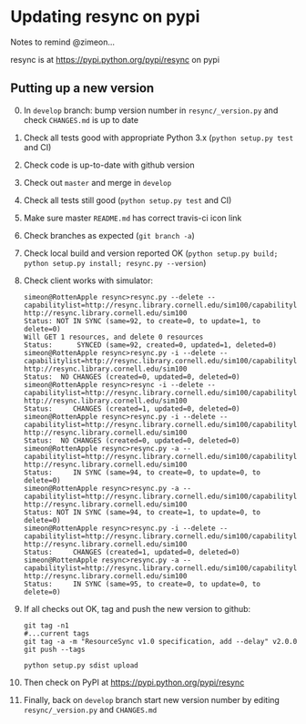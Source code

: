 # Updating resync on pypi

Notes to remind @zimeon...

resync is at <https://pypi.python.org/pypi/resync> on pypi

## Putting up a new version

0. In `develop` branch: bump version number in `resync/_version.py` and check `CHANGES.md` is up to date
1. Check all tests good with appropriate Python 3.x (`python setup.py test` and CI)
2. Check code is up-to-date with github version
3. Check out `master` and merge in `develop`
4. Check all tests still good (`python setup.py test` and CI)
5. Make sure master `README.md` has correct travis-ci icon link
6. Check branches as expected (`git branch -a`)
7. Check local build and version reported OK (`python setup.py build; python setup.py install; resync.py --version`)
8. Check client works with simulator:

   ```
   simeon@RottenApple resync>resync.py --delete --capabilitylist=http://resync.library.cornell.edu/sim100/capabilitylist.xml http://resync.library.cornell.edu/sim100
   Status: NOT IN SYNC (same=92, to create=0, to update=1, to delete=0)
   Will GET 1 resources, and delete 0 resources
   Status:      SYNCED (same=92, created=0, updated=1, deleted=0)
   simeon@RottenApple resync>resync.py -i --delete --capabilitylist=http://resync.library.cornell.edu/sim100/capabilitylist.xml http://resync.library.cornell.edu/sim100
   Status:  NO CHANGES (created=0, updated=0, deleted=0)
   simeon@RottenApple resync>resync -i --delete --capabilitylist=http://resync.library.cornell.edu/sim100/capabilitylist.xml http://resync.library.cornell.edu/sim100
   Status:     CHANGES (created=1, updated=0, deleted=0)
   simeon@RottenApple resync>resync.py -i --delete --capabilitylist=http://resync.library.cornell.edu/sim100/capabilitylist.xml http://resync.library.cornell.edu/sim100
   Status:  NO CHANGES (created=0, updated=0, deleted=0)
   simeon@RottenApple resync>resync.py -a --capabilitylist=http://resync.library.cornell.edu/sim100/capabilitylist.xml http://resync.library.cornell.edu/sim100
   Status:     IN SYNC (same=94, to create=0, to update=0, to delete=0)
   simeon@RottenApple resync>resync.py -a --capabilitylist=http://resync.library.cornell.edu/sim100/capabilitylist.xml http://resync.library.cornell.edu/sim100
   Status: NOT IN SYNC (same=94, to create=1, to update=0, to delete=0)
   simeon@RottenApple resync>resync.py -i --delete --capabilitylist=http://resync.library.cornell.edu/sim100/capabilitylist.xml http://resync.library.cornell.edu/sim100
   Status:     CHANGES (created=1, updated=0, deleted=0)
   simeon@RottenApple resync>resync.py -a --capabilitylist=http://resync.library.cornell.edu/sim100/capabilitylist.xml http://resync.library.cornell.edu/sim100
   Status:     IN SYNC (same=95, to create=0, to update=0, to delete=0)
   ```

9. If all checks out OK, tag and push the new version to github:

    ```
    git tag -n1
    #...current tags
    git tag -a -m "ResourceSync v1.0 specification, add --delay" v2.0.0
    git push --tags

    python setup.py sdist upload
    ```

10. Then check on PyPI at <https://pypi.python.org/pypi/resync>
11. Finally, back on `develop` branch start new version number by editing `resync/_version.py` and `CHANGES.md`
